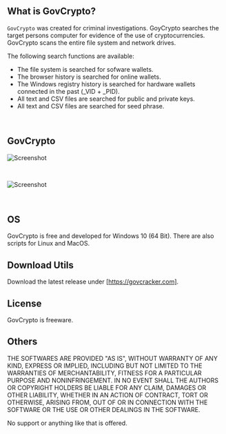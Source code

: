 ## What is GovCrypto? ##

`GovCrypto` was created for criminal investigations. GoyCrypto searches the target 
persons computer for evidence of the use of cryptocurrencies. GovCrypto scans the 
entire file system and network drives.

The following search functions are available:
- The file system is searched for sofware wallets. 
- The browser history is searched for online wallets.
- The Windows registry history is searched for hardware wallets connected in the past (_VID + _PID). 
- All text and CSV files are searched for public and private keys.
- All text and CSV files are searched for seed phrase.
<br>

## GovCrypto ##

![Screenshot](https://user-images.githubusercontent.com/73139495/188109847-f2e1750d-1238-4d97-87a2-bdb0d66f7f19.jpg)

<br>

![Screenshot](https://user-images.githubusercontent.com/73139495/188110103-ff953dbf-f7b5-492d-b1d8-9146ce060a02.jpg)

<br>

## OS ##
GovCrypto is free and developed for Windows 10 (64 Bit).
There are also scripts for Linux and MacOS.
<br>

## Download Utils ##
Download the latest release under [https://govcracker.com]. 
<br>

## License ##
GovCrypto is freeware. 
<br>

## Others ##
THE SOFTWARES ARE PROVIDED "AS IS", WITHOUT WARRANTY OF ANY KIND, EXPRESS OR
IMPLIED, INCLUDING BUT NOT LIMITED TO THE WARRANTIES OF MERCHANTABILITY,
FITNESS FOR A PARTICULAR PURPOSE AND NONINFRINGEMENT. IN NO EVENT SHALL THE
AUTHORS OR COPYRIGHT HOLDERS BE LIABLE FOR ANY CLAIM, DAMAGES OR OTHER
LIABILITY, WHETHER IN AN ACTION OF CONTRACT, TORT OR OTHERWISE, ARISING FROM,
OUT OF OR IN CONNECTION WITH THE SOFTWARE OR THE USE OR OTHER DEALINGS IN THE
SOFTWARE.

No support or anything like that is offered.
